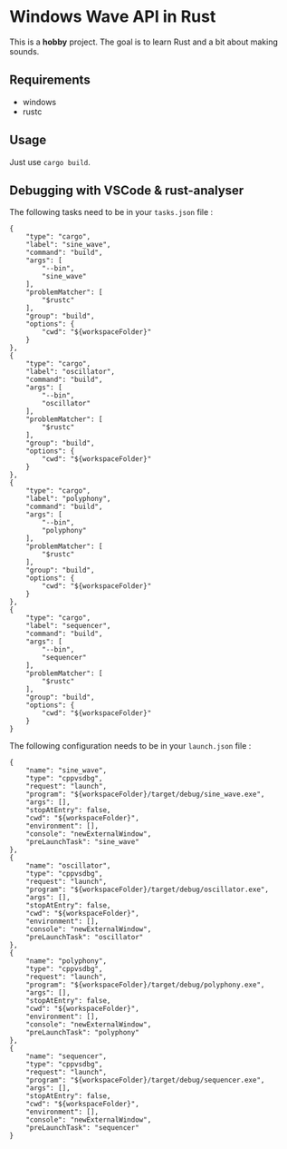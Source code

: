 Windows Wave API in Rust
========================
This is a **hobby** project. The goal is to learn Rust and a bit about making sounds.

Requirements
------------
* windows
* rustc

Usage
-----
Just use `cargo build`.

Debugging with VSCode & rust-analyser
-------------------------------------
The following tasks need to be in your ```tasks.json``` file : 

    {
        "type": "cargo",
        "label": "sine_wave",
        "command": "build",
        "args": [
            "--bin",
            "sine_wave"
        ],
        "problemMatcher": [
            "$rustc"
        ],
        "group": "build",
        "options": {
            "cwd": "${workspaceFolder}"
        }
    },
    {
        "type": "cargo",
        "label": "oscillator",
        "command": "build",
        "args": [
            "--bin",
            "oscillator"
        ],
        "problemMatcher": [
            "$rustc"
        ],
        "group": "build",
        "options": {
            "cwd": "${workspaceFolder}"
        }
    },
    {
        "type": "cargo",
        "label": "polyphony",
        "command": "build",
        "args": [
            "--bin",
            "polyphony"
        ],
        "problemMatcher": [
            "$rustc"
        ],
        "group": "build",
        "options": {
            "cwd": "${workspaceFolder}"
        }
    },
    {
        "type": "cargo",
        "label": "sequencer",
        "command": "build",
        "args": [
            "--bin",
            "sequencer"
        ],
        "problemMatcher": [
            "$rustc"
        ],
        "group": "build",
        "options": {
            "cwd": "${workspaceFolder}"
        }
    }

The following configuration needs to be in your ```launch.json``` file :

    {
        "name": "sine_wave",
        "type": "cppvsdbg",
        "request": "launch",
        "program": "${workspaceFolder}/target/debug/sine_wave.exe",
        "args": [],
        "stopAtEntry": false,
        "cwd": "${workspaceFolder}",
        "environment": [],
        "console": "newExternalWindow",
        "preLaunchTask": "sine_wave"
    },
    {
        "name": "oscillator",
        "type": "cppvsdbg",
        "request": "launch",
        "program": "${workspaceFolder}/target/debug/oscillator.exe",
        "args": [],
        "stopAtEntry": false,
        "cwd": "${workspaceFolder}",
        "environment": [],
        "console": "newExternalWindow",
        "preLaunchTask": "oscillator"
    },
    {
        "name": "polyphony",
        "type": "cppvsdbg",
        "request": "launch",
        "program": "${workspaceFolder}/target/debug/polyphony.exe",
        "args": [],
        "stopAtEntry": false,
        "cwd": "${workspaceFolder}",
        "environment": [],
        "console": "newExternalWindow",
        "preLaunchTask": "polyphony"
    },
    {
        "name": "sequencer",
        "type": "cppvsdbg",
        "request": "launch",
        "program": "${workspaceFolder}/target/debug/sequencer.exe",
        "args": [],
        "stopAtEntry": false,
        "cwd": "${workspaceFolder}",
        "environment": [],
        "console": "newExternalWindow",
        "preLaunchTask": "sequencer"
    }
